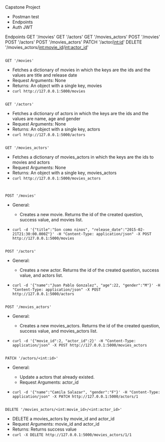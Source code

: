 Capstone Project 

- Postman test
- Endpoints
- Auth JWT

Endpoints
GET '/movies'
GET '/actors'
GET '/movies_actors'
POST '/movies'
POST '/actors'
POST '/movies_actors'
PATCH '/actor/<int:id>'
DELETE '/movies_actors/<int:movie_id>/<int:actor_id>'
```

GET '/movies'
```
- Fetches a dictionary of movies in which the keys are the ids and the values are title and release date
- Request Arguments: None
- Returns: An object with a single key, movies
- `curl http://127.0.0.1:5000/movies`
```

GET '/actors'
```
- Fetches a dictionary of actors in which the keys are the ids and the values are name, age and gender
- Request Arguments: None
- Returns: An object with a single key, actors
- `curl http://127.0.0.1:5000/actors`
```

GET '/movies_actors'
```
- Fetches a dictionary of movies_actors in which the keys are the ids to movies and actors
- Request Arguments: None
- Returns: An object with a single key, movies_actors
- `curl http://127.0.0.1:5000/movies_actors`
```


POST '/movies'
```
- General:
   - Creates a new movie. Returns the id of the created question, success value, and movies list.

- `curl -d '{"title":"Son como ninos", "release_date":"2015-02-21T21:30:00.000Z"}' -H "Content-Type: application/json" -X POST http://127.0.0.1:5000/movies`

```

POST '/actors'
```
- General:
   - Creates a new actor. Returns the id of the created question, success value, and actors list.

- `curl -d '{"name":"Juan Pablo Gonzalez", "age":22, "gender":"M"}' -H "Content-Type: application/json" -X POST http://127.0.0.1:5000/actors`

```

POST '/movies_actors'
```
- General:
   - Creates a new movies_actors. Returns the id of the created question, success value, and movies_actors list.

- `curl -d '{"movie_id":2, "actor_id":2}' -H "Content-Type: application/json" -X POST http://127.0.0.1:5000/movies_actors`

```

PATCH '/actors/<int:id>'
```
- General:
   - Update a actors that already existed. 
   - Request Arguments: actor_id 

- `curl -d '{"name":"Camila Salazar", "gender":"F"}' -H "Content-Type: application/json" -X PATCH http://127.0.0.1:5000/actors/1`
```

DELETE '/movies_actors/<int:movie_id>/<int:actor_id>'
```
- DELETE a movies_actors by movie_id and actor_id
- Request Arguments: movie_id and actor_id
- Returns: Returns success value
- `curl -X DELETE http://127.0.0.1:5000/movies_actors/1/1`
```